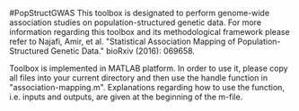 #PopStructGWAS
This toolbox is designated to perform genome-wide association studies on population-structured genetic data. For more information regarding this toolbox and its methodological framework please refer to Najafi, Amir, et al. "Statistical Association Mapping of Population-Structured Genetic Data." bioRxiv (2016): 069658.

Toolbox is implemented in MATLAB platform. In order to use it, please copy all files into your current directory and then use the handle function in "association-mapping.m". Explanations regarding how to use the function, i.e. inputs and outputs, are given at the beginning of the m-file.
